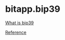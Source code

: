 # bitapp.bip39

[What is bip39](https://github.com/bitcoin/bips/blob/master/bip-0039.mediawiki)

[Reference](https://github.com/bitcoinjs/bip39)

<!-- ## bitapp.bip39.generateMnemonic
## bitapp.bip39.entropyToMnemonic
## bitapp.bip39.mnemonicToEntropy
## bitapp.bip39.mnemonicToSeedHex
## bitapp.bip39.mnemonicToSeed
## bitapp.bip39.validateMnemonic -->
